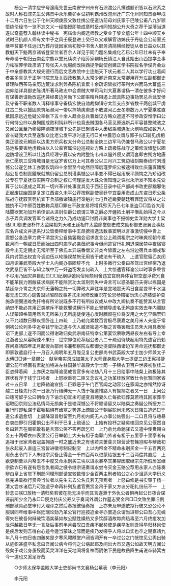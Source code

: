<!-- { "loadSidebar": true } -->
　　杨公一清字应宁号邃庵先世云南安宁州州有石淙渡公凡撰述题识皆以石淙系之故时人称石淙先生父讳景中永乐癸卯乡试初判霸州改澧州迁广东化州同知景泰甲戌十二月六日生公于化州天顺庚辰父致仕携公便道访前母刘氏家于巴陵公甫八九岁颕悟绝伦经书一览不忘文义一经指授即能成章时岳州同知胡公升大奇之荐于湖藩当道遂以奇童荐入翰林读中秘书　宪庙命内阁选师教之受业于黎文僖公年十四中顺天乡试时巳抗颜人师有文中子之风壬辰登进士癸巳以父艰解官访姊氏于丹徒会公前室氏继卒贫寠不任远归乃葬丹徒因家焉初授中书舍人职务清简横经授徒从者日益众以其教魁天下魁两京诸省登显位者百余人详见于同门题名集成化乙巳公年巳壮未有子奉母命请于朝归云南会宗族以堂兄续次子绍芳家嗣杨氏镇江人自此始出山西提学佥事力祛宿弊学政肃清丁母张夫人忧服阕改陕西提学副使创建正学书院拔名学俊秀会业于中亲督教其大规先德行而后文艺故院中士连魁天下状元者二人其以学行功业着闻者甚多具见于正学书院志及关西政教集入太常少卿迁南京太常卿用荐升左副都御史督理陜西茶马亲历边荒浚求利弊条陈机宜累十余疏诏皆拟行茶利大兴而马大蕃盛三边仰给详具御史陈讲所著马政志中会虏贼大举司马刘大夏奏谓杨一清在彼多才好问有谋善断请勑改巡抚兼经畧边务勑下公即率精兵阻遏上疏具陈边事劾罢总兵武安侯及守备不职者数人请释缘事守备杨宏使自効裁抑镇守太监支应岁省数千两创城平虏红古二处以援固原筑垣濒河一带以捍靖虏虏遂不敢渡河乙丑冬虏数万入宁夏乘胜直抵因原远近危疑公率帐下五十余人趋会总兵曹雄议方略众遮道不可参政安惟学曰公行何恃公曰以身狥国成败利钝非所计也竟去贼围各马营见原选新兵军容甚整贼骇之又闻公且至乃移侵隆德夜薄城下公先是巳聚城中人褁毡乘城连发火炮响应如数万人酋长疑我大兵至遂掣众比老公发平凉时道无行□关中震恐众谓与郭子仪□骑见虏相类正德改元朝廷以边患方炽兵权太分命公总制全陜三边军马仍兼督马政公以宁夏花马池系要害地虏数由以入公率官属沿边巡视处方略上疏极陈战守之策修浚墙堑以固边防增设卫所以壮边兵经理宁夏以安内附整饬韦州以遏外侵又谓河套即古朔方地唐张仁愿筑三受降城自是无寇岁省亿万上可其奏公以三月兴工筑边墙刻期奏绩时刘瑾憾公公遂乞休工亦罢仅筑四十余里至今屹然巨障后瑾罗织公被逮得致仕庆藩寘鐇叛起公复总制寘鐇既就擒仍留公总制瑾素憾公以事变不得巳起用既平颇悔之乃矫诏改公专在宁夏抚驭实阴夺总制之权亡何瑾逆发大诛众但知瑾之诛张永所发不知永先受算于公以遂成之耳其一切兴革计处事宜具见于西征日录中征户部尚书改吏部黜邪佑正起废拔幽国是复定江西盗久未平公荐按察副使吴廷举宜委用责成山东盗日炽公条陈战守抚驭赏罚机宜下兵部檄诸镇施行渠魁刘七屯兵近畿要朝廷宥罪廷议将从之公独执不可中原百姓敢称兵扇□罪在不赦宜易将增兵殄灭乃巳七年羣盗□□监谷大用陆誾欲累功加升弟侄诏从进封伯爵公疏谓三等之爵必开疆拓土削平僭乱始得之今以赤子弄兵调发官军合诸将之力久乃成功遽□封爵非美事也不报御史孟洋劾大学士梁储□□御史张朴忤太监梁裕刘天和王廷相忤太监廖堂御史成文劾都御史张翼佥事赵应名许成文并逮系狱公皆奏释给事中王昂摭拾选法数事窦明以言事激切侵中贵上　震怒公各连章力救干清宫灾公自劾罢黜会诏求直言公上疏谓祖宗之时昧爽视朝今累数月而一朝或日昃而始出四时庙享必亲莅祀事今但闻遣官行礼朝退深居禁中夜宿寝殿今出无定期止无常所至于佛氏本异端番僧又非类今皆置之左右沿边宿兵本御戎掣兵内讨暂出权宜今调边伍以轮操视禁旅无用皆于成法有干疏入　上遣官慰留乙亥闰四月诏兼武英殿大学士入内阁办事固辞不允　上时多微行公奏曰圣驾出宫经宿乃返文武羣臣皆不与知尘埃中万一奸盗窃发柰何疏入　上大惊遣官释谕公以时事多乖言不尽用乃因灾异自劾曰□□纪纲纵弛风俗倾颓用舍违宜宫府异体官帑空虚浮费冗食不能革民力困敝征求病民不能除赏功太滥刑罚失中谗言可以惑圣聪匹夫得以摇国是禁廷杂介冑之夫京师无藩翰之托一切弊政大异往年是宜地震天鸣日食星变旱干水溢报无虚□天心谴告固以昭然政事差忒未闻修改臣职在论思参陪密勿沃心造膝调护莫施承德弼违难免扞格有所论说既多不行有所拟议或从中改九卿执奏不能赞其从言官纳忠不能必其用正类摈斥不能救邪说横行不能止冒辅导虚名无斡旋实效去年内阁缺人误蒙超格简用然言无所采力无所施徒使违心度时腼颜在位将安用之大乞早赐罢归又不允越数日移疾坚卧连上四疏　上乃勑允累数百言极尽褒嘉之美月米人夫逾于常例初公论列多中近幸钱宁衔之遂与优人臧贤密造不根之言嗾罢黜生员朱大用具奏矫诏下吏部上遂不问而公得谢政归矣武宗南征特幸公第宴饮赓歌两昼夜左右有导上幸江浙者公从容婉谏不果行　世宗即位论荐起公者凡二十疏诏待缺起用特先遣官赉勑存问嘉靖四年正月起授兵部尚书兼都察院左都御史提督陕西诸边军务命巡抚都御史即家敦遣启行十一月召入阁明年五月陛见复公吏部尚书武英殿大学士加少师兼太子太傅□□诗一章赐公　献皇帝实录成加兼太子太师谨身殿大学士提督三边王宪报捷谓公前年经画有素勑加特进左柱国兼华盖殿大学士荫一子锦衣卫百户世袭初张桂二臣恣肆着闻　上亦厌之每降谕惩戒言官多有论劾八月十三日给事中陆粲上疏极陈其罪状有浮于钱宁江彬者　上怒欲重罚二臣又念议礼之功革桂散官致仕令张暂回家省过十五日早　上忽降勑谕宣扬二臣罪恶于午门百官闻之动容公在家闻之亦愕然惊讶越二日桂先行次一日张乃行缙绅无一人饯于祖道惟路人有揄揶之者又一日　上问公曰璁可留乎公曰朝命方下谕示初宣未可遽变且璁妻久亡每欲归葬莫若待其回家葬毕诏取回京则公法私情两无损矣于是璁深憾公不将顺请留又以陆粲之奏疑公所授方二臣行时即私谋于霍韬韬惧有齿寒之势遂上疏毁公于朝宸聪尚未惑次日降旨追还□于道公求退愈切　上屡降温旨慰留至九月初内阁无人办事公姑强出一二口且将与璁暴白衷曲即引归霍惧公出不利于巳复上疏诬公　上始有投杼之疑矣璁回京见公偃然自负曰若吾在阁韬敢有是言邪公笑不答再疏乞归　上乃俞允命驰驿去又遣中使赉赐白金五十两蟒衣四表里公行日举朝士大夫有祖于南郭门外者有祖于五里亭十里亭者有追祖于张家湾者冠盖拥道一时之盛近未之有也若夫萋斐贝锦营营苍蝇岂暇与辩哉初张永起废入直适三宫皆进徽号制应制宝　上以内帑金不精命永别买金一千五百两充用永出令门下人朱继宗买备止得金一千四百两以进蒙给银五千二百两偿其直后　上欲更制圭以内帑玉不中度又命永别买三块以进永暴卒其弟容因取继宗先所假居室继宗欲诈巳有遂有怨言仇者闻之嗾令继宗诬奏谓永尝令买金玉赂公荐用永家人亦陈奏辩白皇上省觉下刑部问理刑部请宝较数惟少金百两主刑者陷公之心少沮适大学衍义修完进呈欲行赏典当位者以先生去去公名氏若无预焉者　上怒曰修是书实肇于杨一清又尝序诸后乃可独遗乎命再补列及遣官赉赏金帛于家又方议分祀礼纷纭不一　上轸念曰朕□放杨一清归矣若彼在能无决乎而其言遂泄于外仇公者惧再起公日夜合谋诬前所少金乃永□□侵克持庆公寿又于奏词外谓公作墓志受金帛□□文致坐罪旧例刑部狱具必堂审付大理评之然后奏报彼径奏报　上亦未及审遂依拟行彼又恐公论不服讽同年给事中赵廷瑞论劾乃革公官行巡按追金寻亦罢追众谓当进辩公曰吾心无媿得失在彼吾何辩哉饮酒奕棊如故公赋性燥热又多饮醇酒故每病热毒至六月终疽发加泄泻越数日卒无一言及后事前半月尝叹曰吾疾不起矣使是疾早发则吾得早归林泉使是疾后发则吾得白心迹今适当蒙昧之际而是疾乃发嗟乎人将以口实也卒之期嘉靖九年八月十四日夜四皷矣是夕寒风飕飕堂户闭皆洞开有一卒过公之门恍惚见公舆出骑从旌帜甚盛卒私念曰吾闻公病今将何之公病起耶及间出大市又遇公如故天明方闻公殁矣于戏公身虽殁而英灵洋洋在天地间将复神而阴佑下民是故岳降生甫说卒骑箕古今一道也又奚足讶哉 

　　○少师太保华盖殿大学士吏部尚书文襄杨公墓表（李元阳） 

　　李元阳 
